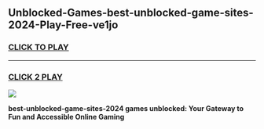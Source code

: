 
## Unblocked-Games-best-unblocked-game-sites-2024-Play-Free-ve1jo
<h3>
<a href="https://premium76.site?title=best-unblocked-game-sites-2024&ref=18A1">CLICK TO PLAY</a></h3>
<hr>

<h3>
<a href="https://premium76.site?title=best-unblocked-game-sites-2024&ref=18A1">CLICK 2 PLAY</a>
  
</h3>

<a href="https://premium76.site?title=best-unblocked-game-sites-2024&ref=18A1"><img src="https://clearcache.store/games.png"></a>


**best-unblocked-game-sites-2024 games unblocked: Your Gateway to Fun and Accessible Online Gaming**
